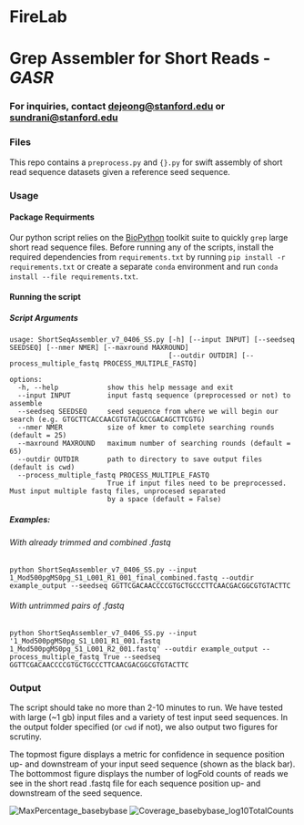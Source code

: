 # FireLab

# Grep Assembler for Short Reads - *GASR*

### For inquiries, contact dejeong@stanford.edu or sundrani@stanford.edu

### Files
This repo contains a `preprocess.py` and `{}.py` for swift assembly of short read sequence datasets given a reference seed sequence.

### Usage

#### Package Requirments
Our python script relies on the [BioPython](https://biopython.org) toolkit suite to quickly `grep` large short read sequence files. 
Before running any of the scripts, install the required dependencies from `requirements.txt` by running `pip install -r requirements.txt` or create a separate `conda` environment and run `conda install --file requirements.txt`. 

#### Running the script

##### Script Arguments
```
usage: ShortSeqAssembler_v7_0406_SS.py [-h] [--input INPUT] [--seedseq SEEDSEQ] [--nmer NMER] [--maxround MAXROUND]
                                       [--outdir OUTDIR] [--process_multiple_fastq PROCESS_MULTIPLE_FASTQ]

options:
  -h, --help            show this help message and exit
  --input INPUT         input fastq sequence (preprocessed or not) to assemble
  --seedseq SEEDSEQ     seed sequence from where we will begin our search (e.g. GTGCTTCACCAACGTGTACGCCGACAGCTTCGTG)
  --nmer NMER           size of kmer to complete searching rounds (default = 25)
  --maxround MAXROUND   maximum number of searching rounds (default = 65)
  --outdir OUTDIR       path to directory to save output files (default is cwd)
  --process_multiple_fastq PROCESS_MULTIPLE_FASTQ
                        True if input files need to be preprocessed. Must input multiple fastq files, unprocesed separated
                        by a space (default = False)
```

##### Examples:

###### With already trimmed and combined .fastq
```
python ShortSeqAssembler_v7_0406_SS.py --input 1_Mod500pgMS0pg_S1_L001_R1_001_final_combined.fastq --outdir example_output --seedseq GGTTCGACAACCCCGTGCTGCCCTTCAACGACGGCGTGTACTTC
```
###### With untrimmed pairs of .fastq
```
python ShortSeqAssembler_v7_0406_SS.py --input '1_Mod500pgMS0pg_S1_L001_R1_001.fastq 1_Mod500pgMS0pg_S1_L001_R2_001.fastq' --outdir example_output --process_multiple_fastq True --seedseq GGTTCGACAACCCCGTGCTGCCCTTCAACGACGGCGTGTACTTC
```

### Output
The script should take no more than 2-10 minutes to run. We have tested with large (~1 gb) input files and a variety of test input seed sequences. In the output folder specified (or `cwd` if not), we also output two figures for scrutiny. 

The topmost figure displays a metric for confidence in sequence position up- and downstream of your input seed sequence (shown as the black bar). The bottommost figure displays the number of logFold counts of reads we see in the short read .fastq file for each sequence position up- and downstream of the seed sequence. 

![MaxPercentage_basebybase](https://user-images.githubusercontent.com/48189633/162085089-6e1ff2fb-02b6-4686-a9d6-fcd6f4aa62ce.png)
![Coverage_basebybase_log10TotalCounts](https://user-images.githubusercontent.com/48189633/162085080-9ac40585-f6bb-40e2-b5ec-df8cc41f6340.png)



